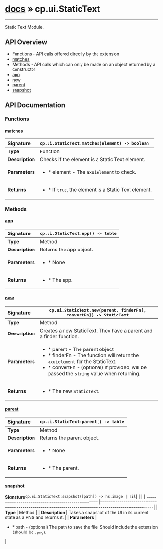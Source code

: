 # [docs](index.md) » cp.ui.StaticText
---

Static Text Module.

## API Overview
* Functions - API calls offered directly by the extension
 * [matches](#matches)
* Methods - API calls which can only be made on an object returned by a constructor
 * [app](#app)
 * [new](#new)
 * [parent](#parent)
 * [snapshot](#snapshot)

## API Documentation

### Functions

#### [matches](#matches)
| <span style="float: left;">**Signature**</span> | <span style="float: left;">`cp.ui.StaticText.matches(element) -> boolean` </span>                                                          |
| -----------------------------------------------------|---------------------------------------------------------------------------------------------------------|
| **Type**                                             | Function                                                                                         |
| **Description**                                      | Checks if the element is a Static Text element.                                                                                         |
| **Parameters**                                       | <ul><li>* element		- The `axuielement` to check.</li></ul> |
| **Returns**                                          | <ul><li>* If `true`, the element is a Static Text element.</li></ul>          |

### Methods

#### [app](#app)
| <span style="float: left;">**Signature**</span> | <span style="float: left;">`cp.ui.StaticText:app() -> table` </span>                                                          |
| -----------------------------------------------------|---------------------------------------------------------------------------------------------------------|
| **Type**                                             | Method                                                                                         |
| **Description**                                      | Returns the app object.                                                                                         |
| **Parameters**                                       | <ul><li>* None</li></ul> |
| **Returns**                                          | <ul><li>* The app.</li></ul>          |

#### [new](#new)
| <span style="float: left;">**Signature**</span> | <span style="float: left;">`cp.ui.StaticText.new(parent, finderFn[, convertFn]) -> StaticText` </span>                                                          |
| -----------------------------------------------------|---------------------------------------------------------------------------------------------------------|
| **Type**                                             | Method                                                                                         |
| **Description**                                      | Creates a new StaticText. They have a parent and a finder function.                                                                                         |
| **Parameters**                                       | <ul><li>* parent	- The parent object.</li><li>* finderFn	- The function will return the `axuielement` for the StaticText.</li><li>* convertFn	- (optional) If provided, will be passed the `string` value when returning.</li></ul> |
| **Returns**                                          | <ul><li>* The new `StaticText`.</li></ul>          |

#### [parent](#parent)
| <span style="float: left;">**Signature**</span> | <span style="float: left;">`cp.ui.StaticText:parent() -> table` </span>                                                          |
| -----------------------------------------------------|---------------------------------------------------------------------------------------------------------|
| **Type**                                             | Method                                                                                         |
| **Description**                                      | Returns the parent object.                                                                                         |
| **Parameters**                                       | <ul><li>* None</li></ul> |
| **Returns**                                          | <ul><li>* The parent.</li></ul>          |

#### [snapshot](#snapshot)
| <span style="float: left;">**Signature**</span> | <span style="float: left;">`cp.ui.StaticText:snapshot([path]) -> hs.image | nil` </span>                                                          |
| -----------------------------------------------------|---------------------------------------------------------------------------------------------------------|
| **Type**                                             | Method                                                                                         |
| **Description**                                      | Takes a snapshot of the UI in its current state as a PNG and returns it.                                                                                         |
| **Parameters**                                       | <ul><li>* path		- (optional) The path to save the file. Should include the extension (should be `.png`).</li></ul> |


